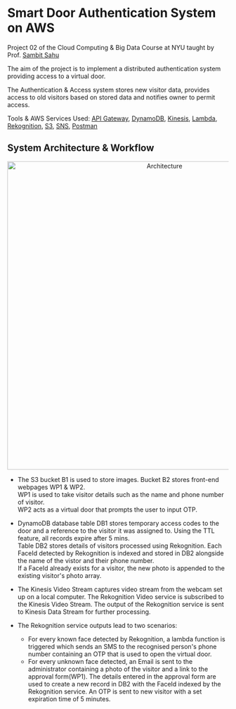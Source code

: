 # Smart Door Authentication System on AWS

Project 02 of the Cloud Computing & Big Data Course at NYU taught by Prof. [Sambit Sahu](https://engineering.nyu.edu/sambit-sahu) 

The aim of the project is to implement a distributed authentication system providing access to a virtual door. 

The Authentication & Access system stores new visitor data, provides access to old visitors based on stored data and notifies owner to permit access.

Tools & AWS Services Used: [API Gateway](https://aws.amazon.com/api-gateway/), [DynamoDB](https://aws.amazon.com/dynamodb/), [Kinesis](https://aws.amazon.com/kinesis/), [Lambda](https://aws.amazon.com/lambda/), [Rekognition](https://aws.amazon.com/rekognition/), [S3](https://aws.amazon.com/s3/), [SNS](https://aws.amazon.com/sns/), [Postman](https://www.postman.com/)  


## System Architecture & Workflow

<p align="center">
  <img src="https://github.com/Dhuldhoyavarun/smart_door_authentication_system/blob/main/Lambda_functions/Architecture.PNG" width='700' title="Architecture">
</p>

+ The S3 bucket B1 is used to store images. Bucket B2 stores front-end webpages WP1 & WP2.  
WP1 is used to take visitor details such as the name and phone number of visitor.  
WP2 acts as a virtual door that prompts the user to input OTP.

+ DynamoDB database table DB1 stores temporary access codes to the door and a reference to the visitor it was assigned to. Using the TTL feature, all records expire after 5 mins.  
Table DB2 stores details of visitors processed using Rekognition. Each FaceId detected by Rekognition is indexed and stored in DB2 alongside the name of the vistor and their phone number.  
If a FaceId already exists for a visitor, the new photo is appended to the existing visitor's photo array.

+ The Kinesis Video Stream captures video stream from the webcam set up on a local computer. The Rekognition Video service is subscribed to the Kinesis Video Stream. The output of the Rekognition service is sent to Kinesis Data Stream for further processing.  

+ The Rekognition service outputs lead to two scenarios:  
  + For every known face detected by Rekognition, a lambda function is triggered which sends an SMS to the recognised person's phone number containing an OTP that is used to open the virtual door.  
  + For every unknown face detected, an Email is sent to the administrator containing a photo of the visitor and a link to the approval form(WP1). The details entered in the approval form are used to create a new record in DB2 with the FaceId indexed by the Rekognition service. An OTP is sent to new visitor with a set expiration time of 5 minutes.  

